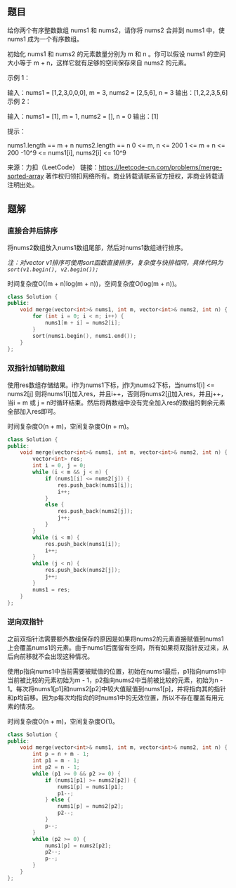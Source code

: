 ## 题目

给你两个有序整数数组 nums1 和 nums2，请你将 nums2 合并到 nums1 中，使 nums1 成为一个有序数组。

初始化 nums1 和 nums2 的元素数量分别为 m 和 n 。你可以假设 nums1 的空间大小等于 m + n，这样它就有足够的空间保存来自 nums2 的元素。

 

示例 1：

输入：nums1 = [1,2,3,0,0,0], m = 3, nums2 = [2,5,6], n = 3
输出：[1,2,2,3,5,6]
示例 2：

输入：nums1 = [1], m = 1, nums2 = [], n = 0
输出：[1]


提示：

nums1.length == m + n
nums2.length == n
0 <= m, n <= 200
1 <= m + n <= 200
-10^9 <= nums1[i], nums2[i] <= 10^9

来源：力扣（LeetCode）
链接：https://leetcode-cn.com/problems/merge-sorted-array
著作权归领扣网络所有。商业转载请联系官方授权，非商业转载请注明出处。

## 题解

### 直接合并后排序

将nums2数组放入nums1数组尾部，然后对nums1数组进行排序。

*注：对vector v1排序可使用sort函数直接排序，复杂度与快排相同，具体代码为`sort(v1.begin(), v2.begin());`*

时间复杂度O((m + n)log(m + n))，空间复杂度O(log(m + n))。

```c++
class Solution {
public:
    void merge(vector<int>& nums1, int m, vector<int>& nums2, int n) {
        for (int i = 0; i < n; i++) {
            nums1[m + i] = nums2[i];
        }
        sort(nums1.begin(), nums1.end());
    }
};
```

### 双指针加辅助数组

使用res数组存储结果。i作为nums1下标，j作为nums2下标，当nums1[i] <= nums2[j] 则将nums1[i]加入res，并且i++，否则将nums2[j]加入res，并且j++，当i = m 或 j = n时循环结束。然后将两数组中没有完全加入res的数组的剩余元素全部加入res即可。

时间复杂度O(n + m)，空间复杂度O(n + m)。

```c++
class Solution {
public:
    void merge(vector<int>& nums1, int m, vector<int>& nums2, int n) {
        vector<int> res;
        int i = 0, j = 0;
        while (i < m && j < n) {
            if (nums1[i] <= nums2[j]) {
                res.push_back(nums1[i]);
                i++;
            }
            else {
                res.push_back(nums2[j]);
                j++;
            }
        }
        while (i < m) {
            res.push_back(nums1[i]);
            i++;
        }
        while (j < n) {
            res.push_back(nums2[j]);
            j++;
        }
        nums1 = res;
    }
};
```

### 逆向双指针

之前双指针法需要额外数组保存的原因是如果将nums2的元素直接赋值到nums1上会覆盖nums1的元素。由于nums1后面留有空间，所有如果将双指针反过来，从后向前移就不会出现这种情况。

使用p指向nums1中当前需要被赋值的位置，初始在nums1最后，p1指向nums1中当前被比较的元素初始为m - 1，p2指向nums2中当前被比较的元素，初始为n - 1。每次将nums1[p1]和nums2[p2]中较大值赋值到nums1[p]，并将指向其的指针和p均前移。因为p每次均指向的时nums1中的无效位置，所以不存在覆盖有用元素的情况。

时间复杂度O(n + m)，空间复杂度O(1)。

```c++
class Solution {
public:
    void merge(vector<int>& nums1, int m, vector<int>& nums2, int n) {
        int p = n + m - 1;
        int p1 = m - 1;
        int p2 = n - 1;
        while (p1 >= 0 && p2 >= 0) {
            if (nums1[p1] >= nums2[p2]) {
                nums1[p] = nums1[p1];
                p1--;
            } else {
                nums1[p] = nums2[p2];
                p2--;
            }
            p--;
        } 
        while (p2 >= 0) {
            nums1[p] = nums2[p2];
            p2--;
            p--;
        }
    }
};
```

